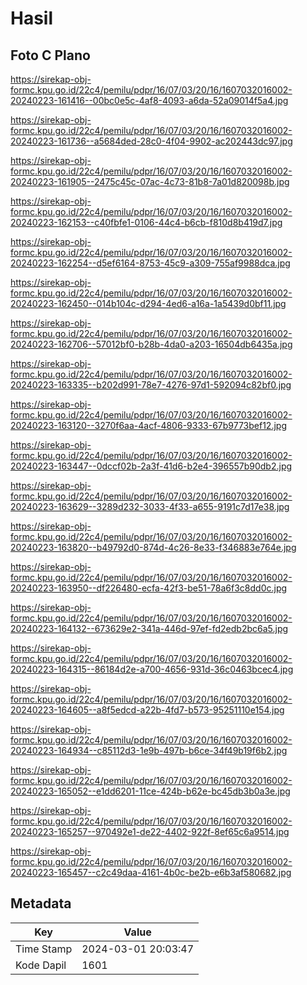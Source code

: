 # Hasil

## Foto C Plano

https://sirekap-obj-formc.kpu.go.id/22c4/pemilu/pdpr/16/07/03/20/16/1607032016002-20240223-161416--00bc0e5c-4af8-4093-a6da-52a09014f5a4.jpg

https://sirekap-obj-formc.kpu.go.id/22c4/pemilu/pdpr/16/07/03/20/16/1607032016002-20240223-161736--a5684ded-28c0-4f04-9902-ac202443dc97.jpg

https://sirekap-obj-formc.kpu.go.id/22c4/pemilu/pdpr/16/07/03/20/16/1607032016002-20240223-161905--2475c45c-07ac-4c73-81b8-7a01d820098b.jpg

https://sirekap-obj-formc.kpu.go.id/22c4/pemilu/pdpr/16/07/03/20/16/1607032016002-20240223-162153--c40fbfe1-0106-44c4-b6cb-f810d8b419d7.jpg

https://sirekap-obj-formc.kpu.go.id/22c4/pemilu/pdpr/16/07/03/20/16/1607032016002-20240223-162254--d5ef6164-8753-45c9-a309-755af9988dca.jpg

https://sirekap-obj-formc.kpu.go.id/22c4/pemilu/pdpr/16/07/03/20/16/1607032016002-20240223-162450--014b104c-d294-4ed6-a16a-1a5439d0bf11.jpg

https://sirekap-obj-formc.kpu.go.id/22c4/pemilu/pdpr/16/07/03/20/16/1607032016002-20240223-162706--57012bf0-b28b-4da0-a203-16504db6435a.jpg

https://sirekap-obj-formc.kpu.go.id/22c4/pemilu/pdpr/16/07/03/20/16/1607032016002-20240223-163335--b202d991-78e7-4276-97d1-592094c82bf0.jpg

https://sirekap-obj-formc.kpu.go.id/22c4/pemilu/pdpr/16/07/03/20/16/1607032016002-20240223-163120--3270f6aa-4acf-4806-9333-67b9773bef12.jpg

https://sirekap-obj-formc.kpu.go.id/22c4/pemilu/pdpr/16/07/03/20/16/1607032016002-20240223-163447--0dccf02b-2a3f-41d6-b2e4-396557b90db2.jpg

https://sirekap-obj-formc.kpu.go.id/22c4/pemilu/pdpr/16/07/03/20/16/1607032016002-20240223-163629--3289d232-3033-4f33-a655-9191c7d17e38.jpg

https://sirekap-obj-formc.kpu.go.id/22c4/pemilu/pdpr/16/07/03/20/16/1607032016002-20240223-163820--b49792d0-874d-4c26-8e33-f346883e764e.jpg

https://sirekap-obj-formc.kpu.go.id/22c4/pemilu/pdpr/16/07/03/20/16/1607032016002-20240223-163950--df226480-ecfa-42f3-be51-78a6f3c8dd0c.jpg

https://sirekap-obj-formc.kpu.go.id/22c4/pemilu/pdpr/16/07/03/20/16/1607032016002-20240223-164132--673629e2-341a-446d-97ef-fd2edb2bc6a5.jpg

https://sirekap-obj-formc.kpu.go.id/22c4/pemilu/pdpr/16/07/03/20/16/1607032016002-20240223-164315--86184d2e-a700-4656-931d-36c0463bcec4.jpg

https://sirekap-obj-formc.kpu.go.id/22c4/pemilu/pdpr/16/07/03/20/16/1607032016002-20240223-164605--a8f5edcd-a22b-4fd7-b573-95251110e154.jpg

https://sirekap-obj-formc.kpu.go.id/22c4/pemilu/pdpr/16/07/03/20/16/1607032016002-20240223-164934--c85112d3-1e9b-497b-b6ce-34f49b19f6b2.jpg

https://sirekap-obj-formc.kpu.go.id/22c4/pemilu/pdpr/16/07/03/20/16/1607032016002-20240223-165052--e1dd6201-11ce-424b-b62e-bc45db3b0a3e.jpg

https://sirekap-obj-formc.kpu.go.id/22c4/pemilu/pdpr/16/07/03/20/16/1607032016002-20240223-165257--970492e1-de22-4402-922f-8ef65c6a9514.jpg

https://sirekap-obj-formc.kpu.go.id/22c4/pemilu/pdpr/16/07/03/20/16/1607032016002-20240223-165457--c2c49daa-4161-4b0c-be2b-e6b3af580682.jpg


## Metadata

| Key        | Value               |
| ---------- | ------------------- |
| Time Stamp | 2024-03-01 20:03:47 |
| Kode Dapil | 1601                |



